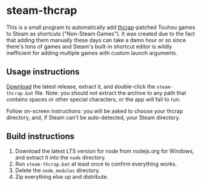 # steam-thcrap
This is a small program to automatically add [thcrap](https://thpatch.net)-patched Touhou games to Steam as shortcuts ("Non-Steam Games").
It was created due to the fact that adding them manually these days can take a damn hour or so since there's tons of games and Steam's built-in shortcut editor is wildly inefficient for adding multiple games with custom launch arguments.

## Usage instructions
[Download](../../releases/latest/download/steam-thcrap.zip) the latest release, extract it, and double-click the `steam-thcrap.bat` file. Note: you should not extract the archive to any path that contains spaces or other special characters, or the app will fail to run.

Follow on-screen instructions: you will be asked to choose your thcrap directory, and, if Steam can't be auto-detected, your Steam directory.

## Build instructions
1. Download the latest LTS version for node from nodejs.org for Windows, and extract it into the `node` directory.
2. Run `steam-thcrap.bat` at least once to confirm everything works.
3. Delete the `node_modules` directory.
4. Zip everything else up and distribute.
